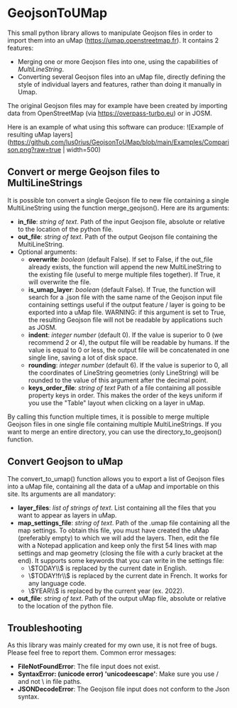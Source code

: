 # GeojsonToUMap
This small python library allows to manipulate Geojson files in order to import them into an uMap (https://umap.openstreetmap.fr). It contains 2 features:
 - Merging one or more Geojson files into one, using the capabilities of *MultiLineString*.
 - Converting several Geojson files into an uMap file, directly defining the style of individual layers and features, rather than doing it manually in Umap.

The original Geojson files may for example have been created by importing data from OpenStreetMap (via https://overpass-turbo.eu) or in JOSM.

Here is an example of what using this software can produce:
![Example of resulting uMap layers](https://github.com/lus0rius/GeojsonToUMap/blob/main/Examples/Comparison.png?raw=true | width=500)

## Convert or merge Geojson files to MultiLineStrings
It is possible ton convert a single Geojson file to new file containing a single MultiLineString using the function merge_geojson(). Here are its arguments:
 - **in_file**: *string of text*. Path of the input Geojson file, absolute or relative to the location of the python file.
 - **out_file**: *string of text*. Path of the output Geojson file containing the MultiLineString.
 - Optional arguments:
	 - **overwrite**: *boolean* (default False). If set to False, if the out_file already exists, the function will append the new MultiLineString to the existing file (useful to merge multiple files together). If True, it will overwrite the file.
	 - **is_umap_layer**: *boolean* (default False). If True, the function will search for a .json file with the same name of the Geojson input file containing settings useful if the output feature / layer is going to be exported into a uMap file. WARNING: if this argument is set to True, the resulting Geojson file will not be readable by applications such as JOSM.
	 - **indent**: *integer number* (default 0). If the value is superior to 0 (we recommend 2 or 4), the output file will be readable by humans. If the value is equal to 0 or less, the output file will be concatenated in one single line, saving a lot of disk space.
	 - **rounding**: *integer number* (default 6). If the value is superior to 0, all the coordinates of LineString geometries (only LineString) will be rounded to the value of this argument after the decimal point.
	 - **keys_order_file**: *string of text* Path of a file containing all possible property keys in order. This makes the order of the keys uniform if you use the "Table" layout when clicking on a layer in uMap.

By calling this function multiple times, it is possible to merge multiple Geojson files in one single file containing multiple MultiLineStrings. If you want to merge an entire directory, you can use the directory_to_geojson() function.

## Convert Geojson to uMap
The convert_to_umap() function allows you to export a list of Geojson files into a uMap file, containing all the data of a uMap and importable on this site. Its arguments are all mandatory:
 - **layer_files**: *list of strings of text*. List containing all the files that you want to appear as layers in uMap.
 - **map_settings_file**: *string of text*. Path of the .umap file containing all the map settings. To obtain this file, you must have created the uMap (preferably empty) to which we will add the layers. Then, edit the file with a Notepad application and keep only the first 54 lines with map settings and map geometry (closing the file with a curly bracket at the end). It supports some keywords that you can write in the settings file:
	 - \\$TODAY\\$ is replaced by the current date in English.
	 - \\$TODAY!fr\\$ is replaced by the current date in French. It works for any language code.
	 - \\$YEAR\\$ is replaced by the current year (ex. 2022).
 - **out_file**: *string of text*. Path of the output uMap file, absolute or relative to the location of the python file.
 
## Troubleshooting
As this library was mainly created for my own use, it is not free of bugs. Please feel free to report them. Common error messages:
 - **FileNotFoundError**: The file input does not exist.
 - **SyntaxError: (unicode error) 'unicodeescape'**: Make sure you use / and not \ in file paths.
 - **JSONDecodeError**: The Geojson file input does not conform to the Json syntax.
